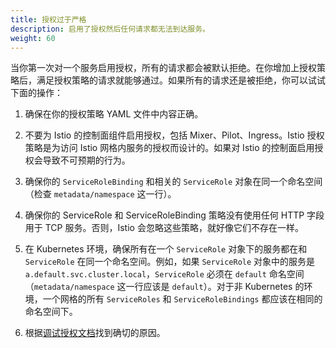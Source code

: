 ```yaml
---
title: 授权过于严格 
description: 启用了授权然后任何请求都无法到达服务。
weight: 60
---
```


当你第一次对一个服务启用授权，所有的请求都会被默认拒绝。在你增加上授权策略后，满足授权策略的请求就能够通过。如果所有的请求还是被拒绝，你可以试试下面的操作：

1. 确保在你的授权策略 YAML 文件中内容正确。

1. 不要为 Istio 的控制面组件启用授权，包括 Mixer、Pilot、Ingress。Istio 授权策略是为访问 Istio 网格内服务的授权而设计的。如果对 Istio 的控制面启用授权会导致不可预期的行为。

1. 确保你的 `ServiceRoleBinding` 和相关的 `ServiceRole` 对象在同一个命名空间（检查 `metadata/namespace` 这一行）。

1. 确保你的 ServiceRole 和 ServiceRoleBinding 策略没有使用任何 HTTP 字段用于 TCP 服务。否则，Istio 会忽略这些策略，就好像它们不存在一样。

1. 在 Kubernetes 环境，确保所有在一个 `ServiceRole` 对象下的服务都在和 `ServiceRole` 在同一个命名空间。例如，如果 `ServiceRole` 对象中的服务是 `a.default.svc.cluster.local`，`ServiceRole` 必须在 `default` 命名空间（`metadata/namespace` 这一行应该是 `default`）。对于非 Kubernetes 的环境，一个网格的所有 `ServiceRoles` 和 `ServiceRoleBindings` 都应该在相同的命名空间下。

1. 根据[调试授权文档](/zh/help/ops/security/debugging-authorization/)找到确切的原因。